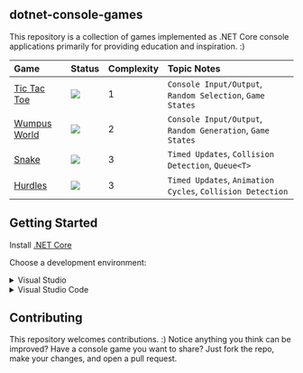 ## dotnet-console-games

This repository is a collection of games implemented as .NET Core console applications primarily for providing education and inspiration. :)

|Game|Status|Complexity|Topic Notes|
|:-|:-|:-|:-|
|[Tic Tac Toe](https://github.com/ZacharyPatten/dotnet-console-games/tree/master/Tic%20Tac%20Toe)|![](https://github.com/ZacharyPatten/dotnet-console-games/workflows/Tic%20Tac%20Toe%20Build/badge.svg)|1|`Console Input/Output`, `Random Selection`, `Game States`|
|[Wumpus World](https://github.com/ZacharyPatten/dotnet-console-games/tree/master/Wumpus%20World)|![](https://github.com/ZacharyPatten/dotnet-console-games/workflows/Wumpus%20World%20Build/badge.svg)|2|`Console Input/Output`, `Random Generation`, `Game States`|
|[Snake](https://github.com/ZacharyPatten/dotnet-console-games/blob/master/Snake)|![](https://github.com/ZacharyPatten/dotnet-console-games/workflows/Snake%20Build/badge.svg)|3|`Timed Updates`, `Collision Detection`, `Queue<T>`|
|[Hurdles](https://github.com/ZacharyPatten/dotnet-console-games/blob/master/Hurdles)|![](https://github.com/ZacharyPatten/dotnet-console-games/workflows/Hurdles%20Build/badge.svg)|3|`Timed Updates`, `Animation Cycles`, `Collision Detection`|

## Getting Started

Install [.NET Core](https://docs.microsoft.com/dotnet/core/)

Choose a development environment:

<details>
<summary>Visual Studio</summary>
<p>

Install [Visual Studio](https://visualstudio.microsoft.com/)

Make sure you select the `.NET Core` options during installation. If you forget, you can modify your installation using the Visual Studio Installer to add them.

Open the **dotnet-console-games.sln** solution file in Visual Studio.

</p>
</details>

<details>
<summary>Visual Studio Code</summary>
<p>

Install [Visual Studio Code](https://visualstudio.microsoft.com/)

Install the `ms-vscode.csharp` inside Visual Studio Code.

Open the **root folder** of the of this repository in Visual Studio Code.

</p>
</details>

## Contributing

This repository welcomes contributions. :) Notice anything you think can be improved? Have a console game you want to share? Just fork the repo, make your changes, and open a pull request.
